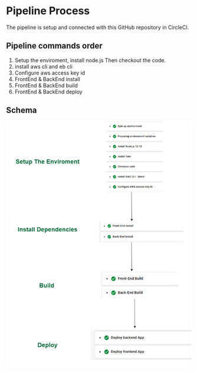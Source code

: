 # Pipeline Process

The pipeline is setup and connected with this GitHub repository in CircleCI.

## Pipeline commands order

1. Setup the enviroment, install node.js Then checkout the code.
2. install aws cli and eb cli
3. Configure aws access key id
4. FrontEnd & BackEnd install
5. FrontEnd & BackEnd build
6. FrontEnd & BackEnd deploy

## Schema

![Pipeline Schema](./pipline_diagram.drawio.png)